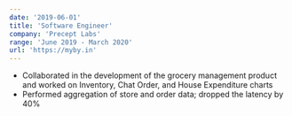 ```yaml
---
date: '2019-06-01'
title: 'Software Engineer'
company: 'Precept Labs'
range: 'June 2019 - March 2020'
url: 'https://myby.in'
---
```


- Collaborated in the development of the grocery management product and worked on Inventory, Chat Order, and House Expenditure charts
- Performed aggregation of store and order data; dropped the latency by 40%